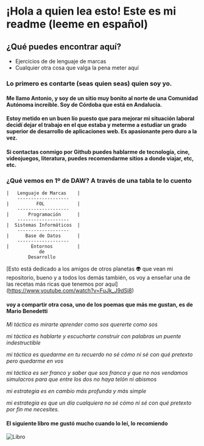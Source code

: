 # ¡Hola a quien lea esto! Este es mi readme (leeme en español)

## ¿Qué puedes encontrar aquí?

- Ejercicios de de lenguaje de marcas
- Cualquier otra cosa que valga la pena meter aquí
### Lo primero es contarte (seas quien seas) quien soy yo.
#### Me llamo Antonio, y soy de un sitio muy bonito al norte de una Comunidad Autónoma increible. Soy de Córdoba que está en Andalucía.
#### Estoy metido en un buen lío puesto que para mejorar mi situación laboral decidí dejar el trabajo en el que estaba y meterme a estudiar un grado superior de desarrollo de aplicaciones web. Es apasionante pero duro a la vez.
#### Si contactas conmigo por Github puedes hablarme de tecnología, cine, videojuegos, literatura, puedes recomendarme sitios a donde viajar, etc, etc.
### ¿Qué vemos en 1º de DAW? A través de una tabla te lo cuento

    |   Lenguaje de Marcas    | 
        -------------------
    |          FOL            | 
        -------------------
    |       Programación      |
        -------------------
    |  Sistemas Informáticos  |
        -------------------
    |      Base de Datos      |
        -------------------     
    |        Entornos         |
                de 
            Desarrollo  
    
   

[Esto está dedicado a  los amigos de otros planetas :alien: que vean mi repositorio, bueno y a todos los demás también, os voy a enseñar una de las recetas más ricas que tenemos por aquí] (https://www.youtube.com/watch?v=FuJk_J9dSj8)

 #### voy a compartir otra cosa, uno de los poemas que más me gustan, es de **Mario Benedetti**

*Mi táctica es*
*mirarte*
*aprender como sos*
*quererte como sos*
 
*mi táctica es*
*hablarte*
*y escucharte*
*construir con palabras*
*un puente indestructible*
 
*mi táctica es*
*quedarme en tu recuerdo*
*no sé cómo ni sé*
*con qué pretexto*
*pero quedarme en vos*
 
*mi táctica es*
*ser franco*
*y saber que sos franca*
*y que no nos vendamos*
*simulacros*
*para que entre los dos*
*no haya telón*
*ni abismos*
 
*mi estrategia es*
*en cambio*
*más profunda y más*
*simple*
 
*mi estrategia es*
*que un día cualquiera*
*no sé cómo ni sé*
*con qué pretexto*
*por fin me necesites.*
#### El siguiente libro me gustó mucho cuando lo leí, lo recomiendo

![Libro](C:\Users\anapi\OneDrive\Escritorio\Clase\LenguajeDeMarcas)
